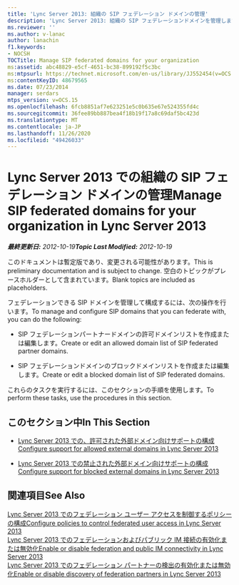 ```yaml
---
title: 'Lync Server 2013: 組織の SIP フェデレーション ドメインの管理'
description: 'Lync Server 2013: 組織の SIP フェデレーションドメインを管理します。'
ms.reviewer: ''
ms.author: v-lanac
author: lanachin
f1.keywords:
- NOCSH
TOCTitle: Manage SIP federated domains for your organization
ms:assetid: abc48829-e5cf-4651-bc38-899192f5c3bc
ms:mtpsurl: https://technet.microsoft.com/en-us/library/JJ552454(v=OCS.15)
ms:contentKeyID: 48679565
ms.date: 07/23/2014
manager: serdars
mtps_version: v=OCS.15
ms.openlocfilehash: 6fcb8851af7e623251e5c0b635e67e524355fd4c
ms.sourcegitcommit: 36fee89bb887bea4f18b19f17a8c69daf5bc423d
ms.translationtype: MT
ms.contentlocale: ja-JP
ms.lasthandoff: 11/26/2020
ms.locfileid: "49426033"
---
```

# <a name="manage-sip-federated-domains-for-your-organization-in-lync-server-2013"></a><span data-ttu-id="0213d-103">Lync Server 2013 での組織の SIP フェデレーション ドメインの管理</span><span class="sxs-lookup"><span data-stu-id="0213d-103">Manage SIP federated domains for your organization in Lync Server 2013</span></span>

<div data-xmlns="http://www.w3.org/1999/xhtml">

<div class="topic" data-xmlns="http://www.w3.org/1999/xhtml" data-msxsl="urn:schemas-microsoft-com:xslt" data-cs="https://msdn.microsoft.com/">

<div data-asp="https://msdn2.microsoft.com/asp">



</div>

<div id="mainSection">

<div id="mainBody"><span data-ttu-id="0213d-104">

<span> </span></span><span class="sxs-lookup"><span data-stu-id="0213d-104">

<span> </span></span></span>

<span data-ttu-id="0213d-105">_**最終更新日:** 2012-10-19_</span><span class="sxs-lookup"><span data-stu-id="0213d-105">_**Topic Last Modified:** 2012-10-19_</span></span>

<span data-ttu-id="0213d-106">このドキュメントは暫定版であり、変更される可能性があります。</span><span class="sxs-lookup"><span data-stu-id="0213d-106">This is preliminary documentation and is subject to change.</span></span> <span data-ttu-id="0213d-107">空白のトピックがプレースホルダーとして含まれています。</span><span class="sxs-lookup"><span data-stu-id="0213d-107">Blank topics are included as placeholders.</span></span>

<span data-ttu-id="0213d-108">フェデレーションできる SIP ドメインを管理して構成するには、次の操作を行います。</span><span class="sxs-lookup"><span data-stu-id="0213d-108">To manage and configure SIP domains that you can federate with, you can do the following:</span></span>

  - <span data-ttu-id="0213d-109">SIP フェデレーションパートナードメインの許可ドメインリストを作成または編集します。</span><span class="sxs-lookup"><span data-stu-id="0213d-109">Create or edit an allowed domain list of SIP federated partner domains.</span></span>

  - <span data-ttu-id="0213d-110">SIP フェデレーションドメインのブロックドメインリストを作成または編集します。</span><span class="sxs-lookup"><span data-stu-id="0213d-110">Create or edit a blocked domain list of SIP federated domains.</span></span>

<span data-ttu-id="0213d-111">これらのタスクを実行するには、このセクションの手順を使用します。</span><span class="sxs-lookup"><span data-stu-id="0213d-111">To perform these tasks, use the procedures in this section.</span></span>

<div>

## <a name="in-this-section"></a><span data-ttu-id="0213d-112">このセクション中</span><span class="sxs-lookup"><span data-stu-id="0213d-112">In This Section</span></span>

  - [<span data-ttu-id="0213d-113">Lync Server 2013 での、許可された外部ドメイン向けサポートの構成</span><span class="sxs-lookup"><span data-stu-id="0213d-113">Configure support for allowed external domains in Lync Server 2013</span></span>](lync-server-2013-configure-support-for-allowed-external-domains.md)

  - [<span data-ttu-id="0213d-114">Lync Server 2013 での禁止された外部ドメイン向けサポートの構成</span><span class="sxs-lookup"><span data-stu-id="0213d-114">Configure support for blocked external domains in Lync Server 2013</span></span>](lync-server-2013-configure-support-for-blocked-external-domains.md)

</div>

<div>

## <a name="see-also"></a><span data-ttu-id="0213d-115">関連項目</span><span class="sxs-lookup"><span data-stu-id="0213d-115">See Also</span></span>


[<span data-ttu-id="0213d-116">Lync Server 2013 でのフェデレーション ユーザー アクセスを制御するポリシーの構成</span><span class="sxs-lookup"><span data-stu-id="0213d-116">Configure policies to control federated user access in Lync Server 2013</span></span>](lync-server-2013-configure-policies-to-control-federated-user-access.md)  
[<span data-ttu-id="0213d-117">Lync Server 2013 でのフェデレーションおよびパブリック IM 接続の有効化または無効化</span><span class="sxs-lookup"><span data-stu-id="0213d-117">Enable or disable federation and public IM connectivity in Lync Server 2013</span></span>](lync-server-2013-enable-or-disable-federation-and-public-im-connectivity.md)  
[<span data-ttu-id="0213d-118">Lync Server 2013 でのフェデレーション パートナーの検出の有効化または無効化</span><span class="sxs-lookup"><span data-stu-id="0213d-118">Enable or disable discovery of federation partners in Lync Server 2013</span></span>](lync-server-2013-enable-or-disable-discovery-of-federation-partners.md)  
  

<span data-ttu-id="0213d-119"></div>

</div>

<span> </span>

</div>

</div>

</span><span class="sxs-lookup"><span data-stu-id="0213d-119"></div>

</div>

<span> </span>

</div>

</div>

</span></span></div>

